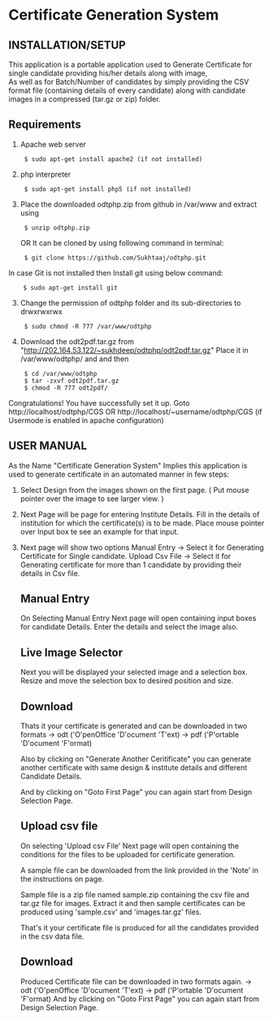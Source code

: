 Certificate Generation System
=============================

INSTALLATION/SETUP
------------------

This application is a portable application used to Generate Certificate for single candidate providing his/her details along with image,  
As well as for Batch/Number of candidates by simply providing the CSV format file (containing details of every candidate) along with candidate images in a compressed (tar.gz or zip) folder.

Requirements 
------------
1. Apache web server


        $ sudo apt-get install apache2 (if not installed)

2. php interpreter


        $ sudo apt-get install php5 (if not installed)

2. Place the downloaded odtphp.zip from github in /var/www and extract using


        $ unzip odtphp.zip 
   OR
      It can be cloned by using following command in terminal:

        $ git clone https://github.com/Sukhtaaj/odtphp.git

In case Git is not installed then Install git using below command:

        $ sudo apt-get install git

3. Change the permission of odtphp folder and its sub-directories to drwxrwxrwx


        $ sudo chmod -R 777 /var/www/odtphp

4. Download the odt2pdf.tar.gz from "http://202.164.53.122/~sukhdeep/odtphp/odt2pdf.tar.gz"
   Place it in /var/www/odtphp/ and and then


        $ cd /var/www/odtphp	
        $ tar -zxvf odt2pdf.tar.gz
        $ chmod -R 777 odt2pdf/

Congratulations! You have successfully set it up.
Goto 
http://localhost/odtphp/CGS
OR
http://localhost/~username/odtphp/CGS (if Usermode is enabled in apache configuration)


USER MANUAL
-----------

As the Name "Certificate Generation System" Implies this application is used to 
generate certificate in an automated manner in few steps: 

1. Select Design from the images shown on the first page.
   ( Put mouse pointer over the image to see larger view. )

2. Next Page will be page for entering Institute Details.
   Fill in the details of institution for which the certificate(s) is to be made.
   Place mouse pointer over Input box te see an example for that input.

3. Next page will show two options
   Manual Entry    -> Select it for Generating Certificate for Single candidate.
   Upload Csv File -> Select it for Generating certificate for more than 1 candidate by providing their details in Csv file.

 
    Manual Entry 
    ------------

      On Selecting Manual Entry Next page will open containing input boxes for candidate Details.
      Enter the details and select the image also.
  
      Live Image Selector
      -------------------
      Next you will be displayed your selected image and a selection box.
      Resize and move the selection box to desired position and size.
 
      Download
      --------
      Thats it your certificate is generated and can be downloaded in two formats
      -> odt ('O'penOffice 'D'ocument 'T'ext)
      -> pdf ('P'ortable 'D'ocument 'F'ormat)

      Also by clicking on "Generate Another Ceritificate" you can generate another certificate 
      with same design & institute details and different Candidate Details.

      And by clicking on "Goto First Page" you can again start from Design Selection Page.


    Upload csv file
    ---------------

      On selecting 'Upload csv File' Next page will open containing the conditions for the files
      to be uploaded for certificate generation.
      
      A sample file can be downloaded from the link provided in the 'Note' in the instructions on page.

      Sample file is a zip file named sample.zip containing the csv file and tar.gz file for images.
      Extract it and then sample certificates can be produced using 'sample.csv' and 'images.tar.gz' files.

      That's it your certificate file is produced for all the candidates provided in the csv data file.
      
      Download
      --------
      Produced Certificate file can be downloaded in two formats again.
      -> odt ('O'penOffice 'D'ocument 'T'ext)
      -> pdf ('P'ortable 'D'ocument 'F'ormat)
      And by clicking on "Goto First Page" you can again start from Design Selection Page.
